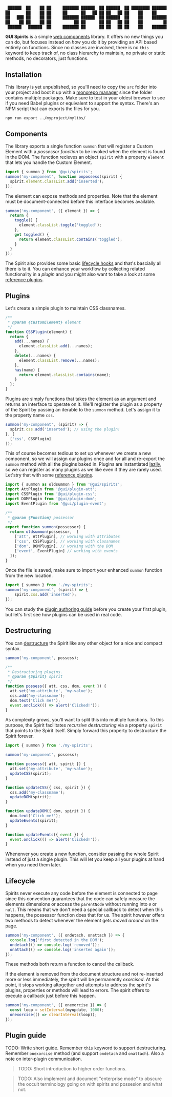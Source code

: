 ```js
 ██████  ██    ██ ██     ███████ ██████  ██ ██████  ██ ████████ ███████ 
██       ██    ██ ██     ██      ██   ██ ██ ██   ██ ██    ██    ██      
██   ███ ██    ██ ██     ███████ ██████  ██ ██████  ██    ██    ███████ 
██    ██ ██    ██ ██          ██ ██      ██ ██   ██ ██    ██         ██ 
 ██████   ██████  ██     ███████ ██      ██ ██   ██ ██    ██    ███████ 
```                                                                     
                                                                        
**GUI Spirits** is a simple [web components](https://developer.mozilla.org/en-US/docs/Web/Web_Components) library. It offers no new things you can do, but focuses instead on *how* you do it by providing an API based entirely on functions. Since no classes are involved, there is no `this` keyword to keep track of, no class hierarchy to maintain, no private or static methods, no decorators, just functions.

## Installation
This library is yet unpublished, so you'll need to copy the `src` folder into your project and boot it up with a [monorepo manager](https://blog.bitsrc.io/11-tools-to-build-a-monorepo-in-2021-7ce904821cc2) since the folder contains multiple packages. Make sure to test in your oldest browser to see if you need Babel plugins or equivalent to support the syntax. There's an NPM script that can exports the files for you.

```console
npm run export ../myproject/mylibs/
```

## Components
The library exports a single function `summon` that will register a Custom Element with a *possessor function* to be invoked when the element is found in the DOM. The function recieves an object `spirit` with a property `element` that lets you handle the Custom Element.


```js
import { summon } from '@gui/spirits';
summon('my-component', function onpossess(spirit) {
  spirit.element.classList.add('inserted');
});
```

The element can expose methods and properties. Note that the element must be document-connected before this interface becomes available.


```js
summon('my-component', ({ element }) => {
  return {
    toggle() {
      element.classList.toggle('toggled');
    },
    get toggled() {
      return element.classList.contains('toggled');
    }
  }
});
```

The Spirit also provides some basic [lifecycle hooks](#lifecycle) and that's bascially all there is to it. You can enhance your workflow by collecting related functionality in a *plugin* and you might also want to take a look at some [reference plugins](plugins/).

## Plugins

Let's create a simple plugin to maintain CSS classnames. 

```js
/**
 * @param {CustomElement} element
 */
function CSSPlugin(element) {
  return {
    add(...names) {
      element.classList.add(...names);
    },
    delete(...names) {
      element.classList.remove(...names);
    },
    has(name) {
      return element.classList.contains(name);
    }
  };
}
```

Plugins are simply functions that takes the element as an argument and returns an interface to operate on it. We'll register the plugin as a property of the Spirit by passing an iterable to the `summon` method. Let's assign it to the property name `css`.


```js
summon('my-component', (spirit) => {
  spirit.css.add('inserted'); // using the plugin!
}, [
  ['css', CSSPlugin]
]);
```

This of course becomes tedious to set up whenever we create a new component, so we will assign our plugins once and for all and re-export the `summon` method with all the plugins baked in. Plugins are instantiated [lazily](https://en.wikipedia.org/wiki/Lazy_initialization), so we can register as many plugins as we like even if they are rarely used. Let'stry that with some [reference plugins](plugins/).


```js
import { summon as oldsummon } from '@gui/spirits';
import AttPlugin from '@gui/plugin-att';
import CSSPlugin from '@gui/plugin-css';
import DOMPlugin from '@gui/plugin-dom';
import EventPlugin from '@gui/plugin-event';

/**
 * @param {Function} possessor
 */
export function summon(possessor) {
  return oldsummon(possessor,  [
    ['att', AttPlugin], // working with attributes
    ['css', CSSPlugin], // working with classnames
    ['dom', DOMPlugin], // working with the DOM
    ['event', EventPlugin] // working with events
  ]);
}
```

Once the file is saved, make sure to import your enhanced `summon` function from the new location.

```js
import { summon } from './my-spirits';
summon('my-component', (spirit) => {
    spirit.css.add('inserted');
});
```

You can study the [plugin authoring guide](LINK!) before you create your first plugin, but let's first see how plugins can be used in real code.


## Destructuring

You can [destructure](https://www.javascripttutorial.net/es6/javascript-object-destructuring/) the Spirit like any other object for a nice and compact syntax.

```js
summon('my-component', possess);

/**
 * Destructuring plugins.
 * @param {Spirit} spirit
 */
function possess({ att, css, dom, event }) {
  att.set('my-attribute', 'my-value');
  css.add('my-classname');
  dom.text('Click me!');
  event.onclick(() => alert('Clicked!'));
}
```

As complexity grows, you'll want to split this into multiple functions. To this purpose, the Spirit facilitates *recursive destructuring* via a property `spirit` that points to the Spirit itself. Simply forward this property to destructure the Spirit forever.

```js
import { summon } from './my-spirits';

summon('my-component', possess);

function possess({ att, spirit }) {
  att.set('my-attribute', 'my-value');
  updateCSS(spirit);
}

function updateCSS({ css, spirit }) {
  css.add('my-classname');
  updateDOM(spirit);
}

function updateDOM({ dom, spirit }) {
  dom.text('Click me!');
  updateEvents(spirit);
}

function updateEvents({ event }) {
  event.onclick(() => alert('Clicked!'));
}

```

Whenenver you create a new function, consider passing the whole Spirit instead of just a single plugin. This will let you keep all your plugins at hand when you need them later.


## Lifecycle
 
Spirits never execute any code before the element is connected to page since this convention guarantees that the code can safely measure the elements dimensions or access the `parentNode` without running into `0` or `null`. This means that we don't need a special callback to detect when this happens, the possessor function does that for us. The spirit however offers two methods to detect whenever the element gets *moved around* on the page.


```js
summon('my-component', ({ ondetach, onattach }) => {
  console.log('first detected in the DOM');
  ondetach(() => console.log('removed'));
  onattach(() => console.log('inserted again'));
});
```

These methods both return a function to cancel the callback.

If the element is removed from the document structure and not re-inserted more or less immediately, the spirit will be permanently *exorcised*. At this point, it stops working altogether and attempts to address the spirit's plugins, properties or methods will lead to errors. The spirit offers to execute a callback just before this happen.


```js
summon('my-component', ({ onexorcise }) => {
  const loop = setInterval(myupdate, 1000);
  onexorcise(() => clearInterval(loop));
});
```

## Plugin guide
TODO: Write short guide. Remember `this` keyword to support destructuring. Remember `onexorcise` method (and support `ondetach` and `onattach`). Also a note on inter-plugin communication.

> TODO: Short introduction to higher order functions.

> TODO: Also implement and document "enterprise mode" to obscure the occult terminology going on with spirits and possesion and what not.